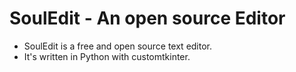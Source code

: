 # SoulEdit - An open source Editor

* SoulEdit is a free and open source text editor.
* It's written in Python with customtkinter.
